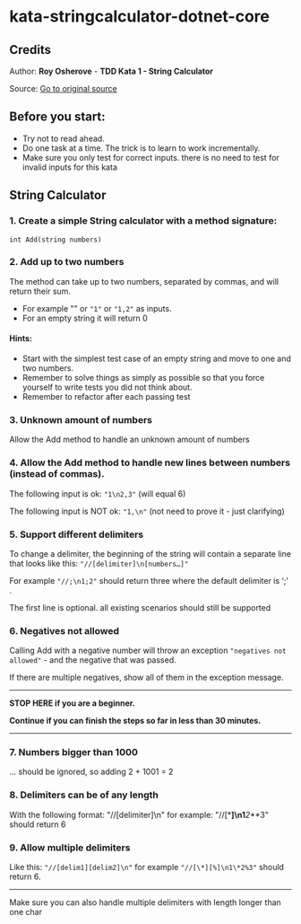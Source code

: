 # kata-stringcalculator-dotnet-core

## Credits

Author: **Roy Osherove** - **TDD Kata 1 - String Calculator**

Source: [Go to original source](http://osherove.com/kata)

## Before you start:

- Try not to read ahead.
- Do one task at a time. The trick is to learn to work incrementally.
- Make sure you only test for correct inputs. there is no need to test for invalid inputs for this kata

## String Calculator

### 1. Create a simple String calculator with a method signature:

`int Add(string numbers)`

### 2. Add up to two numbers

The method can take up to two numbers, separated by commas, and will return their sum.

- For example "" or `"1"` or `"1,2"` as inputs.
- For an empty string it will return 0

#### Hints:

- Start with the simplest test case of an empty string and move to one and two numbers.
- Remember to solve things as simply as possible so that you force yourself to write tests you did not think about.
- Remember to refactor after each passing test

### 3. Unknown amount of numbers

Allow the Add method to handle an unknown amount of numbers

### 4. Allow the Add method to handle new lines between numbers (instead of commas).

The following input is ok: `"1\n2,3"` (will equal 6)

The following input is NOT ok: `"1,\n"` (not need to prove it - just clarifying)

### 5. Support different delimiters

To change a delimiter, the beginning of the string will contain a separate line that looks like this: `"//[delimiter]\n[numbers…]"`

For example `"//;\n1;2"` should return three where the default delimiter is ‘;’ .

The first line is optional. all existing scenarios should still be supported

### 6. Negatives not allowed

Calling Add with a negative number will throw an exception `"negatives not allowed"` - and the negative that was passed.

If there are multiple negatives, show all of them in the exception message.

---

**STOP HERE if you are a beginner.**

**Continue if you can finish the steps so far in less than 30 minutes.**

---

### 7. Numbers bigger than 1000

... should be ignored, so adding 2 + 1001 = 2

### 8. Delimiters can be of any length

With the following format: "//[delimiter]\n" for example: "//[***]\n1**_2_**3" should return 6

### 9. Allow multiple delimiters

Like this: `"//[delim1][delim2]\n"` for example `"//[\*][%]\n1\*2%3"` should return 6.

---

Make sure you can also handle multiple delimiters with length longer than one char
